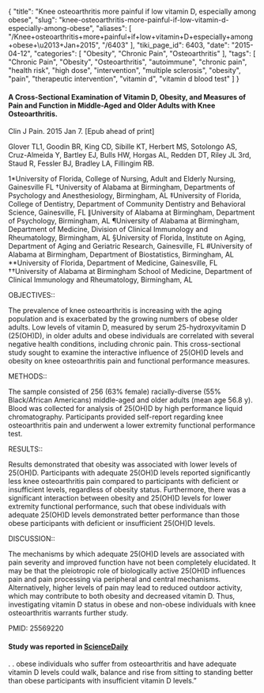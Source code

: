 {
    "title": "Knee osteoarthritis more painful if low vitamin D, especially among obese",
    "slug": "knee-osteoarthritis-more-painful-if-low-vitamin-d-especially-among-obese",
    "aliases": [
        "/Knee+osteoarthritis+more+painful+if+low+vitamin+D+especially+among+obese+\u2013+Jan+2015",
        "/6403"
    ],
    "tiki_page_id": 6403,
    "date": "2015-04-12",
    "categories": [
        "Obesity",
        "Chronic Pain",
        "Osteoarthritis"
    ],
    "tags": [
        "Chronic Pain",
        "Obesity",
        "Osteoarthritis",
        "autoimmune",
        "chronic pain",
        "health risk",
        "high dose",
        "intervention",
        "multiple sclerosis",
        "obesity",
        "pain",
        "therapeutic intervention",
        "vitamin d",
        "vitamin d blood test"
    ]
}


#### A Cross-Sectional Examination of Vitamin D, Obesity, and Measures of Pain and Function in Middle-Aged and Older Adults with Knee Osteoarthritis.

Clin J Pain. 2015 Jan 7. <span>[Epub ahead of print]</span>

Glover TL1, Goodin BR, King CD, Sibille KT, Herbert MS, Sotolongo AS, Cruz-Almeida Y, Bartley EJ, Bulls HW, Horgas AL, Redden DT, Riley JL 3rd, Staud R, Fessler BJ, Bradley LA, Fillingim RB.

1*University of Florida, College of Nursing, Adult and Elderly Nursing, Gainesville FL †University of Alabama at Birmingham, Departments of Psychology and Anesthesiology, Birmingham, AL ‡University of Florida, College of Dentistry, Department of Community Dentistry and Behavioral Science, Gainesville, FL ∥University of Alabama at Birmingham, Department of Psychology, Birmingham, AL ¶University of Alabama at Birmingham, Department of Medicine, Division of Clinical Immunology and Rheumatology, Birmingham, AL §University of Florida, Institute on Aging, Department of Aging and Geriatric Research, Gainesville, FL #University of Alabama at Birmingham, Department of Biostatistics, Birmingham, AL **University of Florida, Department of Medicine, Gainesville, FL ††University of Alabama at Birmingham School of Medicine, Department of Clinical Immunology and Rheumatology, Birmingham, AL

OBJECTIVES::

The prevalence of knee osteoarthritis is increasing with the aging population and is exacerbated by the growing numbers of obese older adults. Low levels of vitamin D, measured by serum 25-hydroxyvitamin D (25(OH)D), in older adults and obese individuals are correlated with several negative health conditions, including chronic pain. This cross-sectional study sought to examine the interactive influence of 25(OH)D levels and obesity on knee osteoarthritis pain and functional performance measures.

METHODS::

The sample consisted of 256 (63% female) racially-diverse (55% Black/African Americans) middle-aged and older adults (mean age 56.8 y). Blood was collected for analysis of 25(OH)D by high performance liquid chromatography. Participants provided self-report regarding knee osteoarthritis pain and underwent a lower extremity functional performance test.

RESULTS::

Results demonstrated that obesity was associated with lower levels of 25(OH)D. Participants with adequate 25(OH)D levels reported significantly less knee osteoarthritis pain compared to participants with deficient or insufficient levels, regardless of obesity status. Furthermore, there was a significant interaction between obesity and 25(OH)D levels for lower extremity functional performance, such that obese individuals with adequate 25(OH)D levels demonstrated better performance than those obese participants with deficient or insufficient 25(OH)D levels.

DISCUSSION::

The mechanisms by which adequate 25(OH)D levels are associated with pain severity and improved function have not been completely elucidated. It may be that the pleiotropic role of biologically active 25(OH)D influences pain and pain processing via peripheral and central mechanisms. Alternatively, higher levels of pain may lead to reduced outdoor activity, which may contribute to both obesity and decreased vitamin D. Thus, investigating vitamin D status in obese and non-obese individuals with knee osteoarthritis warrants further study.

PMID: 25569220

#### Study was reported in [ScienceDaily](http://www.sciencedaily.com/releases/2015/03/150330173925.htm%20)

. . obese individuals who suffer from osteoarthritis and have adequate vitamin D levels could walk, balance and rise from sitting to standing better than obese participants with insufficient vitamin D levels.”